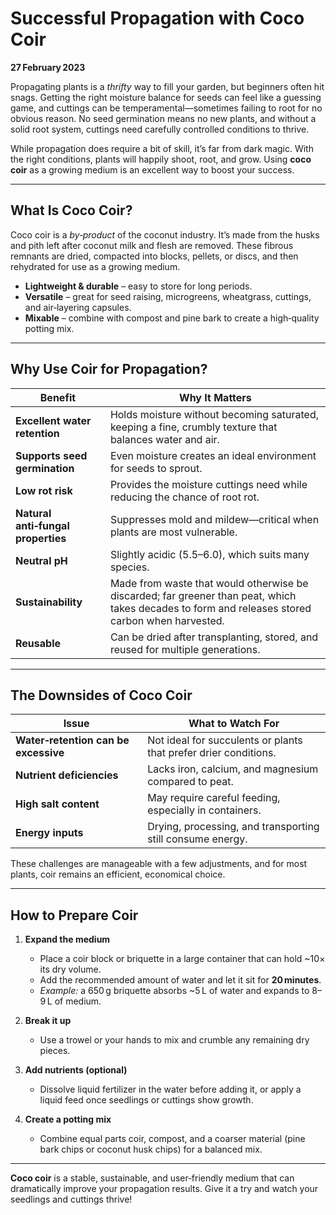 # Successful Propagation with Coco Coir  

**27 February 2023**  

Propagating plants is a *thrifty* way to fill your garden, but beginners often hit snags. Getting the right moisture balance for seeds can feel like a guessing game, and cuttings can be temperamental—sometimes failing to root for no obvious reason. No seed germination means no new plants, and without a solid root system, cuttings need carefully controlled conditions to thrive.  

While propagation does require a bit of skill, it’s far from dark magic. With the right conditions, plants will happily shoot, root, and grow. Using **coco coir** as a growing medium is an excellent way to boost your success.

---

## What Is Coco Coir?

Coco coir is a *by‑product* of the coconut industry. It’s made from the husks and pith left after coconut milk and flesh are removed. These fibrous remnants are dried, compacted into blocks, pellets, or discs, and then rehydrated for use as a growing medium.  

- **Lightweight & durable** – easy to store for long periods.  
- **Versatile** – great for seed raising, microgreens, wheatgrass, cuttings, and air‑layering capsules.  
- **Mixable** – combine with compost and pine bark to create a high‑quality potting mix.

---

## Why Use Coir for Propagation?

| Benefit | Why It Matters |
|---------|----------------|
| **Excellent water retention** | Holds moisture without becoming saturated, keeping a fine, crumbly texture that balances water and air. |
| **Supports seed germination** | Even moisture creates an ideal environment for seeds to sprout. |
| **Low rot risk** | Provides the moisture cuttings need while reducing the chance of root rot. |
| **Natural anti‑fungal properties** | Suppresses mold and mildew—critical when plants are most vulnerable. |
| **Neutral pH** | Slightly acidic (5.5–6.0), which suits many species. |
| **Sustainability** | Made from waste that would otherwise be discarded; far greener than peat, which takes decades to form and releases stored carbon when harvested. |
| **Reusable** | Can be dried after transplanting, stored, and reused for multiple generations. |

---

## The Downsides of Coco Coir

| Issue | What to Watch For |
|-------|-------------------|
| **Water‑retention can be excessive** | Not ideal for succulents or plants that prefer drier conditions. |
| **Nutrient deficiencies** | Lacks iron, calcium, and magnesium compared to peat. |
| **High salt content** | May require careful feeding, especially in containers. |
| **Energy inputs** | Drying, processing, and transporting still consume energy. |

These challenges are manageable with a few adjustments, and for most plants, coir remains an efficient, economical choice.

---

## How to Prepare Coir

1. **Expand the medium**  
   * Place a coir block or briquette in a large container that can hold ~10× its dry volume.  
   * Add the recommended amount of water and let it sit for **20 minutes**.  
   * *Example:* a 650 g briquette absorbs ~5 L of water and expands to 8–9 L of medium.

2. **Break it up**  
   * Use a trowel or your hands to mix and crumble any remaining dry pieces.

3. **Add nutrients (optional)**  
   * Dissolve liquid fertilizer in the water before adding it, or apply a liquid feed once seedlings or cuttings show growth.

4. **Create a potting mix**  
   * Combine equal parts coir, compost, and a coarser material (pine bark chips or coconut husk chips) for a balanced mix.

---

**Coco coir** is a stable, sustainable, and user‑friendly medium that can dramatically improve your propagation results. Give it a try and watch your seedlings and cuttings thrive!